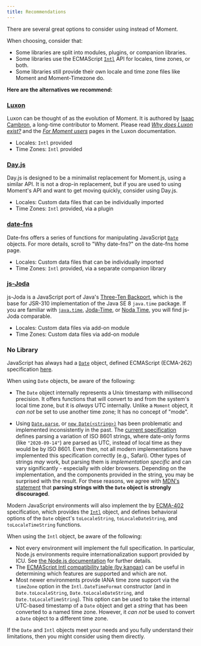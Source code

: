 ```yaml
---
title: Recommendations
---
```


There are several great options to consider using instead of Moment.

When choosing, consider that:

- Some libraries are split into modules, plugins, or companion libraries.
- Some libraries use the ECMAScript [`Intl`](https://developer.mozilla.org/docs/Web/JavaScript/Reference/Global_Objects/Intl) API for locales, time zones, or both.
- Some libraries still provide their own locale and time zone files like Moment and Moment-Timezone do.

**Here are the alternatives we recommend:**

### [Luxon](https://moment.github.io/luxon/)

Luxon can be thought of as the evolution of Moment.  It is authored by [Isaac Cambron](https://github.com/icambron), a long-time contributor to Moment.
Please read [*Why does Luxon exist?*](https://moment.github.io/luxon/docs/manual/why.html) and the [*For Moment users*](https://moment.github.io/luxon/#/moment) pages in the Luxon documentation.

- Locales: `Intl` provided
- Time Zones: `Intl` provided

### [Day.js](https://day.js.org/)

Day.js is designed to be a minimalist replacement for Moment.js, using a similar API.
It is not a drop-in replacement, but if you are used to using Moment's API and want to get moving quickly, consider using Day.js.

- Locales: Custom data files that can be individually imported
- Time Zones: `Intl` provided, via a plugin

### [date-fns](https://date-fns.org/)

Date-fns offers a series of functions for manipulating JavaScript [`Date`](https://developer.mozilla.org/docs/Web/JavaScript/Reference/Global_Objects/Date) objects.  For more details, scroll to "Why date-fns?" on the date-fns home page.

- Locales: Custom data files that can be individually imported
- Time Zones: `Intl` provided, via a separate companion library

### [js-Joda](https://js-joda.github.io/js-joda/)

js-Joda is a JavaScript port of Java's [Three-Ten Backport](https://www.threeten.org/threetenbp/), which is the base for JSR-310 implementation of the Java SE 8 `java.time` package.
If you are familiar with [`java.time`](https://docs.oracle.com/javase/8/docs/api/java/time/package-summary.html), [Joda-Time](https://www.joda.org/joda-time/), or [Noda Time](https://nodatime.org/), you will find js-Joda comparable.

- Locales: Custom data files via add-on module
- Time Zones: Custom data files via add-on module

### No Library

JavaScript has always had a [`Date`](https://developer.mozilla.org/docs/Web/JavaScript/Reference/Global_Objects/Date) object, defined ECMAScript (ECMA-262) specification [here](https://www.ecma-international.org/ecma-262/11.0/index.html#sec-date-objects).

When using `Date` objects, be aware of the following:

- The `Date` object internally represents a Unix timestamp with millisecond precision.  It offers functions that will convert to and from the system's local time zone, but it is *always* UTC internally.
  Unlike a `Moment` object, it *can not* be set to use another time zone; It has no concept of "mode".

- Using [`Date.parse`](https://developer.mozilla.org/docs/Web/JavaScript/Reference/Global_Objects/Date/parse), or [`new Date(<string>)`](https://developer.mozilla.org/docs/Web/JavaScript/Reference/Global_Objects/Date/Date#Timestamp_string)
  has been problematic and implemented inconsistently in the past.  The [current specification](https://www.ecma-international.org/ecma-262/11.0/index.html#sec-date-time-string-format) defines parsing a variation of ISO 8601 strings,
  where date-only forms (like `"2020-09-14"`) are parsed as UTC, instead of local time as they would be by ISO 8601.  Even then, not all modern implementations have implemented this specification correctly (e.g., Safari).
  Other types of strings *may* work, but parsing them is *implementation specific* and can vary significantly - especially with older browsers.  Depending on the implementation, and the components provided in the string, you may be surprised with the result.
  For these reasons, we agree with [MDN's statement](https://developer.mozilla.org/docs/Web/JavaScript/Reference/Global_Objects/Date/Date#Timestamp_string) that **parsing strings with the `Date` object is strongly discouraged**.

Modern JavaScript environments will also implement the by [ECMA-402](https://www.ecma-international.org/ecma-402) specification, which provides the [`Intl`](https://developer.mozilla.org/docs/Web/JavaScript/Reference/Global_Objects/Intl) object,
and defines behavioral options of the `Date` object's `toLocaleString`, `toLocaleDateString`, and `toLocaleTimeString` functions.

When using the `Intl` object, be aware of the following:

- Not every environment will implement the full specification.  In particular, Node.js environments require internationalization support provided by ICU.  See [the Node.js documentation](https://nodejs.org/docs/latest-v12.x/api/intl.html) for further details.
- The [ECMAScript Intl compatibility table (by kangax)](http://kangax.github.io/compat-table/esintl/) can be useful in determining which features are supported and which are not.
- Most newer environments provide IANA time zone support via the `timeZone` option in the `Intl.DateTimeFormat` constructor (and in `Date.toLocaleString`, `Date.toLocaleDateString`, and `Date.toLocaleTimeString`).
  This option can be used to take the internal UTC-based timestamp of a `Date` object and get a *string* that has been converted to a named time zone.  However, it *can not* be used to convert a `Date` object to a different time zone.

If the `Date` and `Intl` objects meet your needs and you fully understand their limitations, then you might consider using them directly.

